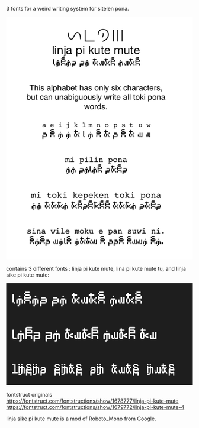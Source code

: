 3 fonts for a weird writing system for sitelen pona.

![image](image.png)

contains 3 different fonts : linja pi kute mute, lina pi kute mute tu, and linja sike pi kute mute:

![image](previews.png)


fontstruct originals
https://fontstruct.com/fontstructions/show/1678777/linja-pi-kute-mute
https://fontstruct.com/fontstructions/show/1679772/linja-pi-kute-mute-4

linja sike pi kute mute is a mod of Roboto_Mono from Google.